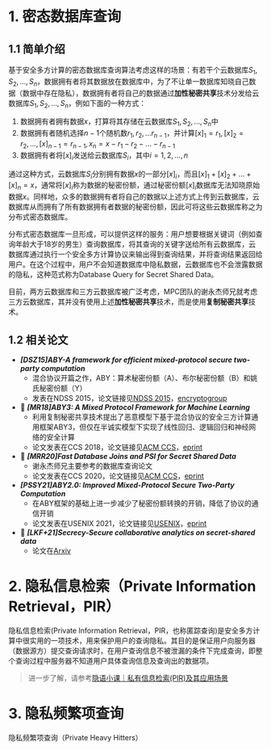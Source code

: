 # 1. 密态数据库查询

## 1.1 简单介绍

基于安全多方计算的密态数据库查询算法考虑这样的场景：有若干个云数据库$S_1,S_2,...,S_n$，数据拥有者将其数据放在数据库中，为了不让单一数据库知晓自己数据（数据中存在隐私），数据拥有者将自己的数据通过**加性秘密共享**技术分发给云数据库$S_1,S_2,...,S_n$，例如下面的一种方式：

1. 数据拥有者拥有数据$x$，打算将其存储在云数据库$S_1,S_2,...,S_n$中
2. 数据拥有者随机选择$n-1$个随机数$r_1,r_2,...r_{n-1}$，并计算$[x]_1 = r_1, [x]_2 = r_2, ..., [x]_{n-1} = r_{n-1}, x_{n} = x-r_1-r_2-...-r_{n-1}$
3. 数据拥有者将$[x]_i$发送给云数据库$S_i$，其中$i = 1,2,...,n$

通过这种方式，云数据库$S_i$分别拥有数据$x$的一部分$[x]_i$，而且$[x]_1+[x]_2+...+[x]_n = x$，通常将$[x]_i$称为数据的秘密份额，通过秘密份额$[x]_i$数据库无法知晓原始数据$x$。同样地，众多的数据拥有者将自己的数据以上述方式上传到云数据库，云数据库从而拥有了所有数据拥有者数据的秘密份额，因此可将这些云数据库称之为分布式密态数据库。

分布式密态数据库一旦形成，可以提供这样的服务：用户想要根据关键词（例如查询年龄大于18岁的男生）查询数据库，将其查询的关键字送给所有云数据库，云数据库通过执行一个安全多方计算协议来输出得到查询结果，并将查询结果返回给用户。在这个过程中，用户不会知道数据库中隐私数据，云数据库也不会泄露数据的隐私，这种范式称为Database Query for Secret Shared Data。

目前，两方云数据库和三方云数据库被广泛考虑，MPC团队的谢永杰师兄就考虑三方云数据库，其并没有使用上述**加性秘密共享**技术，而是使用**复制秘密共享**技术。


## 1.2 相关论文

+ ***[DSZ15]ABY-A framework for efficient mixed-protocol secure two-party computation***
  + 混合协议开篇之作，ABY：算术秘密份额（A）、布尔秘密份额（B）和姚氏秘密份额（Y）
  + 发表在NDSS 2015，论文链接见[NDSS 2015](https://www.ndss-symposium.org/ndss2015/ndss-2015-programme/aby-framework-efficient-mixed-protocol-secure-two-party-computation/)，[encryptogroup](http://thomaschneider.de/papers/DSZ15.pdf)
+ :triangular_flag_on_post: ***[MR18]ABY3: A Mixed Protocol Framework for Machine Learning***
  + 利用复制秘密共享技术提出了恶意模型下基于混合协议的安全三方计算通用框架ABY3，但仅在半诚实模型下实现了线性回归、逻辑回归和神经网络的安全计算
  + 论文发表在CCS 2018，论文链接见[ACM CCS](https://dl.acm.org/doi/abs/10.1145/3243734.3243760)，[eprint](https://eprint.iacr.org/2018/403)
+ :triangular_flag_on_post: ***[MRR20]Fast Database Joins and PSI for Secret Shared Data***
  + 谢永杰师兄主要参考的数据库查询论文
  + 论文发表在CCS 2020，论文链接见[ACM CCS](https://dl.acm.org/doi/10.1145/3372297.3423358)，[eprint](https://eprint.iacr.org/2019/518)
+ ***[PSSY21]ABY2.0: Improved Mixed-Protocol Secure Two-Party Computation***
  + 在ABY框架的基础上进一步减少了秘密份额转换的开销，降低了协议的通信开销
  + 论文发表在USENIX 2021，论文链接见[USENIX](https://www.usenix.org/conference/usenixsecurity21/presentation/patra)，[eprint](https://eprint.iacr.org/2020/1225)
+ :triangular_flag_on_post: ***[LKF+21]Secrecy-Secure collaborative analytics on secret-shared data***
  + 论文在[Arxiv](https://arxiv.org/abs/2102.01048)


# 2. 隐私信息检索（Private Information Retrieval，PIR）

隐私信息检索(Private Information Retrieval，PIR，也称匿踪查询)是安全多方计算中很实用的一项技术，用来保护用户的查询隐私。其目的是保证用户向服务器（数据源方）提交查询请求时，在用户查询信息不被泄漏的条件下完成查询，即整个查询过程中服务器不知道用户具体查询信息及查询出的数据项。

> 进一步了解，请参考[隐语小课｜私有信息检索(PIR)及其应用场景](https://mp.weixin.qq.com/s/Vf5AFep2JKztXpOt95WW8g)


# 3. 隐私频繁项查询

隐私频繁项查询（Private Heavy Hitters）

